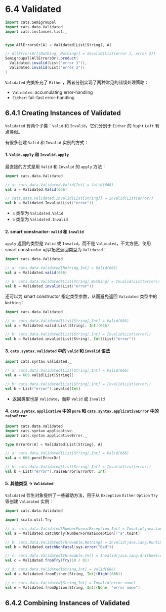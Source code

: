 # 6.4 Validated


```Scala
import cats.Semigroupal
import cats.data.Validated
import cats.instances.list._


type AllErrorsOr[A] = Validated[List[String], A]

// AllErrorsOr[(Nothing, Nothing)] = Invalid(List(error 1, error 2))
Semigroupal[AllErrorsOr].product(
  Validated.invalid(List("error 1")),
  Validated.invalid(List("error 2"))
)
```

`Validated` 完美补充了 `Either`，两者分别实现了两种常见的错误处理策略：

* `Validated`: accumulating error-handling
* `Either`: fail-fast error-handling

## 6.4.1 Creating Instances of Validated

`Validated` 有两个子类：`Valid` 和 `Invalid`，它们分别于 `Either` 的 `Right` `Left` 有点类似。

有很多创建 `Valid` 和 `Invalid` 实例的方式：

#### 1. `Valid.apply` 和 `Invalid.apply`

最直接的方式是用 `Valid` 和 `Invalid` 的 `apply` 方法：

```Scala
import cats.data.Validated

// a: cats.data.Validated.Valid[Int] = Valid(666)
val a = Validated.Valid(666)

// cats.data.Validated.Invalid[List[String]] = Invalid(List(error))
val b = Validated.Invalid(List("error"))
```

* `a` 类型为 `Validated.Valid`
* `b` 类型为 `Validated.Invalid`

#### 2. smart constructor: `valid` 和 `invalid`

`apply` 返回的类型是 `Valid` 或 `Invalid`，而不是 `Validated`，不太方便，使用 smart constructor 可以拓宽返回类型为 `Validated`：

```Scala
import cats.data.Validated

// a: cats.data.Validated[Nothing,Int] = Valid(666)
val a = Validated.valid(666)

// b: cats.data.Validated[List[String],Nothing] = Invalid(List(error))
val b = Validated.invalid(List("error"))
```

还可以为 smart constructor 指定类型参数，从而避免返回 `Validated` 类型中的 `Nothing`：

```Scala
import cats.data.Validated

// a: cats.data.Validated[List[String],Int] = Valid(666)
val a = Validated.valid[List[String], Int](666)

// b: cats.data.Validated[List[String],Int] = Invalid(List(error))
val b = Validated.invalid[List[String], Int](List("error"))
```

#### 3. `cats.syntax.validated` 中的 `valid` 和 `invalid` 语法

```Scala
import cats.syntax.validated._

// a: cats.data.Validated[List[String],Int] = Valid(666)
val a = 666.valid[List[String]]

// b: cats.data.Validated[List[String],Int] = Invalid(List(error))
val b = List("error").invalid[Int]
```

* 返回类型也是 `Validate`，而非 `Valid` 或 `Invalid`

#### 4. `cats.syntax.applicative` 中的 `pure` 和 `cats.syntax.applicativeError` 中的 `raiseError`

```Scala
import cats.data.Validated
import cats.syntax.applicative._
import cats.syntax.applicativeError._

type ErrorOr[A] = Validated[List[String], A]

// a: cats.data.Validated[List[String],Int] = Valid(666)
val a = 666.pure[ErrorOr]

// b: cats.data.Validated[List[String],Int] = Invalid(List(error))
val b = List("error").raiseError[ErrorOr, Int]
```

#### 5. 其他类型 -> `Validated`

`Validated` 伴生对象提供了一些辅助方法，用于从 `Exception` `Either` `Option` `Try` 等创建 `Validated` 实例：

```Scala
import cats.data.Validated

import scala.util.Try

// a: cats.data.Validated[NumberFormatException,Int] = Invalid(java.lang.NumberFormatException: For input string: "a")
val a = Validated.catchOnly[NumberFormatException]("a".toInt)

// b: cats.data.Validated[Throwable,Nothing] = Invalid(java.lang.RuntimeException: Bad)
val b = Validated.catchNonFatal(sys.error("Bad"))

// c: cats.data.Validated[Throwable,Int] = Invalid(java.lang.ArithmeticException: / by zero)
val c = Validated.fromTry(Try(10 / 0))

// d: cats.data.Validated[String,Int] = Valid(666)
val d = Validated.fromEither[String, Int](Right(666))

// e: cats.data.Validated[String,Int] = Invalid(error none)
val e = Validated.fromOption[String, Int](None, "error none")
```

## 6.4.2 Combining Instances of Validated












 










